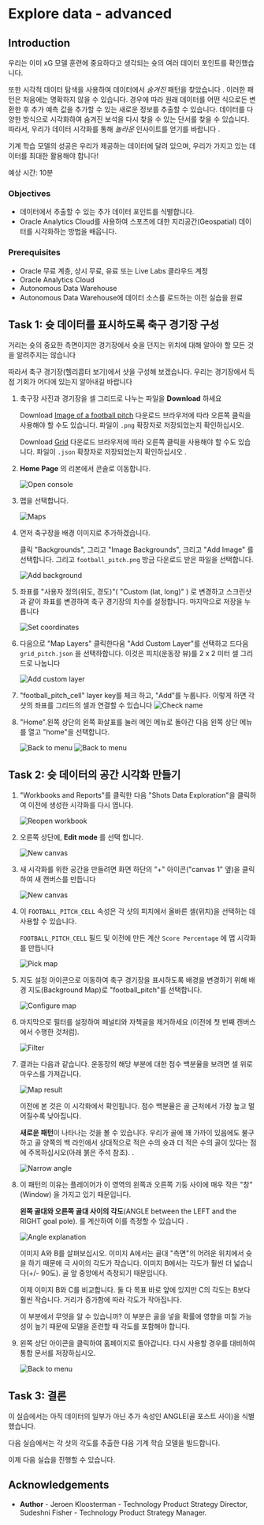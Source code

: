 # Explore data - advanced

<!--![Banner](images/banner.png)-->

## Introduction

우리는 이미 xG 모델 훈련에 중요하다고 생각되는 슛의 여러 데이터 포인트를 확인했습니다.

또한 시각적 데이터 탐색을 사용하여 데이터에서 *숨겨진* 패턴을 찾았습니다 . 이러한 패턴은 처음에는 명확하지 않을 수 있습니다. 경우에 따라 원래 데이터를 어떤 식으로든 변환한 후 추가 예측 값을 추가할 수 있는 새로운 정보를 추출할 수 있습니다. 데이터를 다양한 방식으로 시각화하여 숨겨진 보석을 다시 찾을 수 있는 단서를 찾을 수 있습니다. 따라서, 우리가 데이터 시각화를 통해 *놀라운* 인사이트를 얻기를 바랍니다 .

기계 학습 모델의 성공은 우리가 제공하는 데이터에 달려 있으며, 우리가 가지고 있는 데이터를 최대한 활용해야 합니다!

예상 시간: 10분

### Objectives
- 데이터에서 추출할 수 있는 추가 데이터 포인트를 식별합니다.
- Oracle Analytics Cloud를 사용하여 스포츠에 대한 지리공간(Geospatial) 데이터를 시각화하는 방법을 배웁니다. 

### Prerequisites
- Oracle 무료 계층, 상시 무료, 유료 또는 Live Labs 클라우드 계정
- Oracle Analytics Cloud
- Autonomous Data Warehouse
- Autonomous Data Warehouse에 데이터 소스를 로드하는 이전 실습을 완료

## Task 1: 슛 데이터를 표시하도록 축구 경기장 구성

거리는 슛의 중요한 측면이지만 경기장에서 슛을 던지는 위치에 대해 알아야 할 모든 것을 알려주지는 않습니다

따라서 축구 경기장(헬리콥터 보기)에서 샷을 구성해 보겠습니다. 우리는 경기장에서 득점 기회가 어디에 있는지 알아내길 바랍니다

1. 축구장 사진과 경기장을 셀 그리드로 나누는 파일을 **Download** 하세요 

   Download [Image of a football pitch](./files/football_pitch.png) 다운로드 브라우저에 따라 오른쪽 클릭을 사용해야 할 수도 있습니다. 파일이  `.png` 확장자로 저장되었는지 확인하십시오.
   
   Download [Grid](./files/grid_pitch.json) 다운로드 브라우저에 따라 오른쪽 클릭을 사용해야 할 수도 있습니다. 파일이 `.json` 확장자로 저장되었는지 확인하십시오 .

2. **Home Page** 의 리본에서 콘솔로 이동합니다.

   ![Open console](images/open-console.png)

3. 맵을 선택합니다. 

   ![Maps](images/maps.png)

4. 먼저 축구장을 배경 이미지로 추가하겠습니다.

   클릭 "Backgrounds", 그리고 "Image Backgrounds", 크리고 "Add Image" 를 선택합니다. 그리고  `football_pitch.png` 방금 다운로드 받은 파일을 선택합니다.

   ![Add background](images/add-background.png)

5. 좌표를 "사용자 정의(위도, 경도)"( "Custom (lat, long)" ) 로 변경하고 스크린샷과 같이 좌표를 변경하여 축구 경기장의 치수를 설정합니다. 마지막으로 저장을 누릅니다

   ![Set coordinates](images/set-coordinates.png)
   
6. 다음으로 "Map Layers" 클릭한다움 "Add Custom Layer"를 선택하고 드다음 `grid_pitch.json` 을 선택하합니다. 이것은 피치(운동장 뷰)를 2 x 2 미터 셀 그리드로 나눕니다 

   ![Add custom layer](images/add-custom-layer.png)

7. "football\_pitch\_cell" layer key를 체크 하고, "Add"를 누룹니다. 이렇게 하면 각 샷의 좌표를 그리드의 셀과 연결할 수 있습니다
   ![Check name](images/check-name.png)

8. "Home".왼쪽 상단의 왼쪽 화살표를 눌러 메인 메뉴로 돌아간 다음 왼쪽 상단 메뉴를 열고 "home"을 선택합니다.

   ![Back to menu](images/back-to-menu2.png)
   ![Back to menu](images/back-to-menu3.png)

## Task 2: 슛 데이터의 공간 시각화 만들기

1. "Workbooks and Reports"를 클릭한 다음 "Shots Data Exploration"을 클릭하여 이전에 생성한 시각화를 다시 엽니다.

   ![Reopen workbook](images/reopen-workbook.png)

2. 오른쪽 상단에, **Edit mode** 를 선택 합니다. 

   ![New canvas](images/edit-workbook.png)

3. 새 시각화를 위한 공간을 만들려면 화면 하단의 "+" 아이콘("canvas 1" 옆)을 클릭하여 새 캔버스를 만듭니다

   ![New canvas](images/new-canvas.png)

4. 이 `FOOTBALL_PITCH_CELL` 속성은 각 샷의 피치에서 올바른 셀(위치)을 선택하는 데 사용할 수 있습니다.

   `FOOTBALL_PITCH_CELL` 필드 및 이전에 만든 계산 `Score Percentage` 에 맵 시각화를 만듭니다 

   ![Pick map](images/pick-map.png)

5. 지도 설정 아이콘으로 이동하여 축구 경기장을 표시하도록 배경을 변경하기 위해 배경 지도(Background Map)로 "football\_pitch"를 선택합니다.

   ![Configure map](images/configure-map.png)

6. 마지막으로 필터를 설정하여 페널티와 자책골을 제거하세요 (이전에 첫 번째 캔버스에서 수행한 것처럼).

   ![Filter](images/filters.png)

7. 결과는 다음과 같습니다. 운동장의 해당 부분에 대한 점수 백분율을 보려면 셀 위로 마우스를 가져갑니다.

   ![Map result](images/map-result.png)

   이전에 본 것은 이 시각화에서 확인됩니다. 점수 백분율은 골 근처에서 가장 높고 멀어질수록 낮아집니다.

   **새로운 패턴**이 나타나는 것을 볼 수 있습니다. 우리가 골에 꽤 가까이 있음에도 불구하고 골 양쪽의 백 라인에서 상대적으로 적은 수의 슛과 더 적은 수의 골이 있다는 점에 주목하십시오(아래 붉은 주석 참조). .
   
   ![Narrow angle](images/narrow-angle.png)

8. 이 패턴의 이유는 플레이어가 이 영역의 왼쪽과 오른쪽 기둥 사이에 매우 작은 "창"(Window) 을 가지고 있기 때문입니다.
   
   **왼쪽 골대와 오른쪽 골대 사이의 각도**(ANGLE between the LEFT and the RIGHT goal pole). 를 계산하여 이를 측정할 수 있습니다 .

 

   ![Angle explanation](images/angle-explanation.png)

   이미지 A와 B를 살펴보십시오. 이미지 A에서는 골대 "측면"의 어려운 위치에서 슛을 하기 때문에 극 사이의 각도가 작습니다. 이미지 B에서는 각도가 훨씬 더 넓습니다(+/- 90도). 골 앞 중앙에서 측정되기 때문입니다.

   이제 이미지 B와 C를 비교합니다. 둘 다 목표 바로 앞에 있지만 C의 각도는 B보다 훨씬 작습니다. 거리가 증가함에 따라 각도가 작아집니다.

   이 부분에서 무엇을 알 수 있습니까? 이 부분은 골을 넣을 확률에 영향을 미칠 가능성이 높기 때문에 모델을 훈련할 때 각도를 포함해야 합니다.
   
9. 왼쪽 상단 아이콘을 클릭하여 홈페이지로 돌아갑니다. 다시 사용할 경우를 대비하여 통합 문서를 저장하십시오.

   ![Back to menu](images/back-to-menu4.png)

## Task 3: 결론

이 실습에서는 아직 데이터의 일부가 아닌 추가 속성인 ANGLE(골 포스트 사이)을 식별했습니다.

다음 실습에서는 각 샷의 각도를 추출한 다음 기계 학습 모델을 빌드합니다.

이제 다음 실습을 진행할 수 있습니다.

## **Acknowledgements**

- **Author** - Jeroen Kloosterman - Technology Product Strategy Director,  Sudeshni Fisher - Technology Product Strategy Manager.
